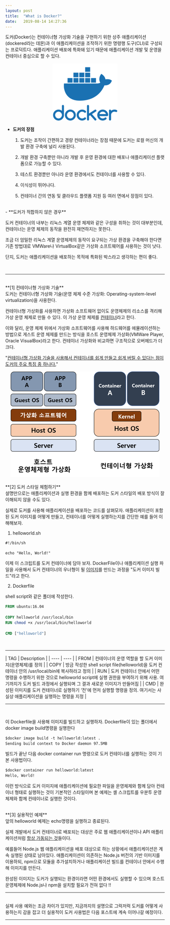 ```yaml
---
layout: post
title:  "What is Docker?"
date:   2019-08-14 14:27:36
---
```


도커(Docker)는 컨테이너형 가상화 기술을 구현하기 위한 상주 애플리케이션(dockered라는 데몬)과 이 애플리케이션을 조작하기 위한 명령행 도구(CLI)로 구성되는 프로덕트다.  애플리케이션 배포에 특화돼 있기 때문에 애플리케이션 개발 및 운영을 컨테이너 중심으로 할 수 있다.

<center><img src="https://github.com/daeuni/daeuni.github.io/blob/master/assets/dockerImage.png?raw=true"></center> 

- **도커의 장점**

  1) 도커는 조작이 간편하고 경량 컨테이너라는 장점 때문에 도커는 로컬 머신의 개발 환경 구축에 널리 사용된다.

  2) 개발 환경 구축뿐만 아니라 개발 후 운영 환경에 대한 배포나 애플리케이션 플랫폼으로 가능할 수 있다.

  3) 테스트 환경뿐만 아니라 운영 환경에서도 컨테이너를 사용할 수 있다.

  4) 이식성이 뛰어나다.

  5) 컨테이너 간의 연동 및 클라우드 플랫폼 지원 등 여러 면에서 장점이 있다.    


<br>
- **도커가 적합하지 않은 경우**

  도커 컨테이너의 내부는 리눅스 계열 운영 체제와 같은 구성을 취하는 것이 대부분인데, 컨테이너는 운영 체제의 동작을 완전히 재연하지는 못한다.

  조금 더 엄밀한 리눅스 계열 운영체제의 동작이 요구되는 가상 환경을 구축해야 한다면 기존 방법대로 VMWare나 VirtualBox같은 가상화 소프트웨어를 사용하는 것이 낫다.

  단지, 도커는 애플리케이션을 배포하는 목적에 특화된 박스라고 생각하는 편이 좋다.    


<br>
<hr>
<br>
**[1] 컨테이너형 가상화 기술**
<br>
   도커는 컨테이너형 가상화 기술(운영 체제 수준 가상화: Operating-system-level virtualization)을 사용한다.

   컨테이너형 가상화를 사용하면 가상화 소프트웨어 없이도 운영체제의 리소스를 격리해 가상 운영 체제로 만들 수 있다. 이 가상 운영 체제를 <u>컨테이너</u>라고 한다.

   이와 달리, 운영 체제 위에서 가상화 소프트웨어를 사용해 하드웨어를 에뮬레이션하는 방법으로 게스트 운영 체제를 만드는 방식을 호스트 운영체제 가상화(VMWare Player, Oracle VisualBox)라고 한다. 컨테이너 가상화와 비교하면 구조적으로 오버헤드가 더 크다.

   "<u>컨테이너형 가상화 기술을 사용해서 컨테이너를 쉽게 만들고 쉽게 버릴 수 있다는 점이 도커의 주요 특징 중 하나다.</u>"


<center><img src = "https://github.com/daeuni/daeuni.github.io/blob/master/assets/container.png?raw=true">
</center>
  


<br>
**[2] 도커 스타일 체험하기**
<br>
   설명만으로는 애플리케이션과 실행 환경을 함께 배포하는 도커 스타일의 배포 방식이 잘 이해되지 않을 수도 있다. 

   실제로 도커를 사용해 애플리케이션을 배포하는 코드를 살펴모자. 애플리케이션이 포함된 도커 이미지를 어떻게 만들고, 컨테이너를 어떻게 실행하는지를 간단한 예를 들어 이해해보자.

   1) helloworld.sh

   ```shell
   #!/bin/sh
   
   echo "Hello, World!"
   ```

   이제 이 스크립트를 도커 컨테이너에 담아 보자. DockerFile이나 애플리케이션 실행 파일을 사용해서 도커 컨테이너의 우너형이 될 <u>이미지</u>를 만드는 과정을 "도커 이미지 빌드"라고 한다.

   2) Dockerfile
   
   shell script와 같은 폴더에 작성한다.

   ```dockerfile
   FROM ubuntu:16.04
   
   COPY helloworld /usr/local/bin
   RUN chmod +x /usr/local/bin/helloworld
   
   CMD ["helloworld"]
   ```

<br>
<hr>
| TAG | Description |
| ---- | ---- |
| FROM | 컨테이너의 운영 역할을 할 도커 이미지(운영체제)를 정의 |
| COPY | 방금 작성한 shell script file(helloworld)을 도커 컨테이너 안의 /usr/local/bin에 복사하라고 정의 |
| RUN | 도커 컨테이너 안에서 어떤 명령을 수행하기 위한 것으로 helloworld script에 실행 권한을 부여하기 위해 사용. 여기까지가 도커 빌드 과정에서 실행되며 그 결과 새로운 이미지가 만들어짐 |
| CMD | 완성된 이미지를 도커 컨테이너로 실행하기 ‘전'에 먼저 실행할 명령을 정의. 여기서는 사실상 애플리케이션을 실행하는 명령을 지정 |
<br>
<hr>
<br>

   이 Dockerfile을 사용해 이미지를 빌드하고 실행하자. Dockerfile이 있는 폴더에서 docker image build명령을 실행한다  

   ```dockerfile
   $docker image build -t helloworld:latest .
   Sending build context to Docker daemon 97.5MB
   ```

   빌드가 끝난 다음 docker container run 명령으로 도커 컨테이너를 실행하는 것이 기본 사용법이다.  

   ```dockerfile
   $docker container run helloworld:latest
   Hello, World!
   ```
  
   이런 방식으로 도커 이미지에 애플리케이션에 필요한 파일을 운영체제와 함께 담아 컨테이너 형태로 실행하는 것이 기본적인 스타일이며 본 예제는 셸 스크립트를 우분투 운영체제와 함께 컨테이너로 실행한 것이다.


<br>
**[3] 실용적인 예제**
<br>
   앞의 helloworld 예제는 echo명령을 실행하고 종료된다.

   실제 개발에서 도커 컨테이너로 배포되는 대상은 주로 웹 애플리케이션이나 API 애플리케이션처럼 <u>항상 가동되는 것</u>들이다.

   예를들어 Node.js 웹 애플리케이션을 배포 대상으로 하는 상황에서 애플리케이션은 계속 실행된 상태로 남아있다. 애플리케이션이 의존하는 Node.js 버전의 기반 이미지를 이용하되, npm으로 모듈을 추가설치하거나 애플리케이션 빌드를 컨테이너 안에서 수행해 이미지를 만든다.

   완성된 이미지는 도커가 실행되는 환경이라면 어떤 환경에서도 실행할 수 있으며 호스트 운영체제에 Node.js나 npm을 설치할 필요가 전혀 없다 !!
<br>
<hr>
<br>
실제 사용 예와는 조금 차이가 있지만, 지금까지의 설명으로 그럭저럭 도커를 어떻게 사용하는지 감을 잡고 더 실용적이 도커 사용법은 다음 포스트에 계속 이어나갈 예정이다.

<br>
<hr>
<br>
